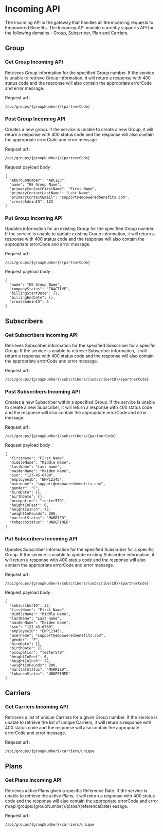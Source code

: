 # Incoming API

The Incoming API is the gateway that handles all the incoming requests to Empowered Benefits. The Incoming API module currently supports API for the following domains -  Group, Subscriber, Plan and Carriers.

## Group

### Get Group Incoming API 

Retrieves Group information for the specified Group number. If the service is unable to retrieve Group information, it will return a response with 400 status code and the response will also contain the appropriate errorCode and error message.

Request url :
```
/api/groups/{groupNumber}/{partnerCode}
```

### Post Group Incoming API

Creates a new group. If the service is unable to create a new Group, it will return a response with 400 status code and the response will also contain the appropriate errorCode and error message.

Request url :
```
/api/groups/{groupNumber}/{partnerCode}
```

Request payload body :

```
{
  "ebGroupNumber": "ABC123",
  "name": "EB Group Name",
  "primaryContactFirstName": "First Name",
  "primaryContactLastName": "Last Name",
  "primaryContactEmail": "support@empoweredbenefits.com",
  "createAdminID": 123
}
```

### Put Group Incoming API

 Updates information for an existing Group for the specified Group number. If the service is unable to update existing Group information, it will return a response with 400 status code and the response will also contain the appropriate errorCode and error message.

Request url :
```
/api/groups/{groupNumber}/{partnerCode}

```

Request payload body :

```
{
  "name": "EB Group Name",
  "companyStatus": "INACTIVE",
  "billingStartDate": {},
  "billingEndDate": {},
  "createAdminID": 3
}
```

## Subscribers

### Get Subscribers Incoming API

 Retrieves Subscriber information for the specified Subscriber for a specific Group. If the service is unable to retrieve Subscriber information, it will return a response with 400 status code and the response will also contain the appropriate errorCode and error message.

Request url :
```
/api/groups/{groupNumber}/subscribers/{subscriberID}/{partnerCode}

```
### Post Subscribers Incoming API

Creates a new Subscriber within a specified Group. If the service is unable to create a new Subscriber, it will return a response with 400 status code and the response will also contain the appropriate errorCode and error message.

Request url :
```
/api/groups/{groupNumber}/subscribers/{partnerCode}

```

Request payload body :

```
{
  "firstName": "First Name",
  "middleName": "Middle Name",
  "lastName": "Last name",
  "maidenName": "Maiden Name",
  "ssn": "123-45-6789",
  "employeeID": "EMP12345",
  "username": "support@empoweredbenefits.com",
  "gender": "F",
  "hireDate": {},
  "birthDate": {},
  "occupation": "tester579",
  "heightInFeet": 6,
  "heightInInch": 72,
  "weightInPounds": 200,
  "maritalStatus": "MARRIED",
  "tobaccoStatus": "UNDEFINED"
}
```

### Put Subscribers Incoming API

Updates Subscriber information for the specified Subscriber for a specific Group. If the service is unable to update existing Subscriber information, it will return a response with 400 status code and the response will also contain the appropriate errorCode and error message.

Request url :
```
/api/groups/{groupNumber}/subscribers/{subscriberID}/{partnerCode}

```

Request payload body :

```
{
  "subscriberID": 32,
  "firstName": "First Name",
  "middleName": "Middle Name",
  "lastName": "Last name",
  "maidenName": "Maiden Name",
  "ssn": "123-45-6789",
  "employeeID": "EMP12345",
  "username": "support@empoweredbenefits.com",
  "gender": "F",
  "hireDate": {},
  "birthDate": {},
  "occupation": "tester579",
  "heightInFeet": 6,
  "heightInInch": 72,
  "weightInPounds": 200,
  "maritalStatus": "MARRIED",
  "tobaccoStatus": "UNDEFINED"
}
```

## Carriers 

### Get Carriers Incoming API

Retrieves a list of unique Carriers for a given Group number. If the service is unable to retrieve the list of unique Carriers, it will return a response with 400 status code and the response will also contain the appropriate errorCode and error message.

Request url :
```
/api/groups/{groupNumber}/carriers/unique

```

## Plans

### Get Plans Incoming API

Retrieves active Plans given a specific Reference Date. If the service is unable to retrieve the active Plans, it will return a response with 400 status code and the response will also contain the appropriate errorCode and error m/api/groups/{groupNumber}/plans/{referenceDate}
essage.

Request url :
```
/api/groups/{groupNumber}/carriers/unique

```


